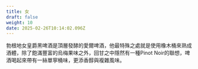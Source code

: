 ```yaml
---
title: 女
draft: false
weight: 10
date: 2025-02-26T10:14:02.096Z
---
```

勃根地女皇爵黑啤酒是頂層發酵的愛爾啤酒，他最特殊之處就是使用橡木桶來熟成酒體，除了飽滿豐富的烏梅果味之外，回甘之中隱然有一種Pinot Noir的聯想，啤酒喝起來帶有一絲單寧桶味，更添香醇與複雜風味。